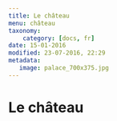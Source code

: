 ```yaml
---
title: Le château
menu: château
taxonomy:
    category: [docs, fr]
date: 15-01-2016
modified: 23-07-2016, 22:29
metadata:
   image: palace_700x375.jpg
---
```


# Le château